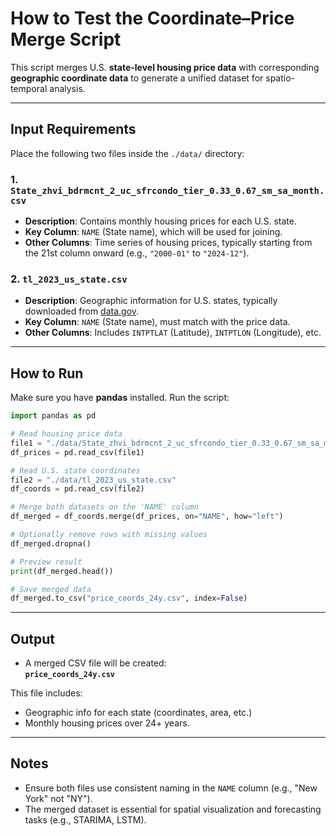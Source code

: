 
#  How to Test the Coordinate–Price Merge Script

This script merges U.S. **state-level housing price data** with corresponding **geographic coordinate data** to generate a unified dataset for spatio-temporal analysis.

---

##  Input Requirements

Place the following two files inside the `./data/` directory:

### 1. `State_zhvi_bdrmcnt_2_uc_sfrcondo_tier_0.33_0.67_sm_sa_month.csv`

- **Description**: Contains monthly housing prices for each U.S. state.
- **Key Column**: `NAME` (State name), which will be used for joining.
- **Other Columns**: Time series of housing prices, typically starting from the 21st column onward (e.g., `"2000-01"` to `"2024-12"`).

### 2. `tl_2023_us_state.csv`

- **Description**: Geographic information for U.S. states, typically downloaded from [data.gov](https://www.data.gov/).
- **Key Column**: `NAME` (State name), must match with the price data.
- **Other Columns**: Includes `INTPTLAT` (Latitude), `INTPTLON` (Longitude), etc.

---

##  How to Run

Make sure you have **pandas** installed. Run the script:

```python
import pandas as pd

# Read housing price data
file1 = "./data/State_zhvi_bdrmcnt_2_uc_sfrcondo_tier_0.33_0.67_sm_sa_month.csv"
df_prices = pd.read_csv(file1)

# Read U.S. state coordinates
file2 = "./data/tl_2023_us_state.csv"
df_coords = pd.read_csv(file2)

# Merge both datasets on the 'NAME' column
df_merged = df_coords.merge(df_prices, on="NAME", how="left")

# Optionally remove rows with missing values
df_merged.dropna()

# Preview result
print(df_merged.head())

# Save merged data
df_merged.to_csv("price_coords_24y.csv", index=False)
```

---

##  Output

-  A merged CSV file will be created:  
  **`price_coords_24y.csv`**

This file includes:
- Geographic info for each state (coordinates, area, etc.)
- Monthly housing prices over 24+ years.

---

##  Notes

- Ensure both files use consistent naming in the `NAME` column (e.g., "New York" not "NY").
- The merged dataset is essential for spatial visualization and forecasting tasks (e.g., STARIMA, LSTM).

